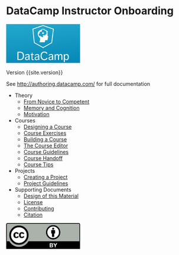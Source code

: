 ---
---
# DataCamp Instructor Onboarding

<a href="http://datacamp.com"><img src="img/datacamp.png" alt="DataCamp" width="200" /></a>

Version {{site.version}}

See <a href="http://authoring.datacamp.com/">http://authoring.datacamp.com/</a> for full documentation

-   Theory
    -   [From Novice to Competent](./novice.html)
    -   [Memory and Cognition](./memory.html)
    -   [Motivation](./motivation.html)
-   Courses
    -   [Designing a Course](./course-design.html)
    -   [Course Exercises](./course-exercises.html)
    -   [Building a Course](./course-build.html)
    -   [The Course Editor](./course-editor.html)
    -   [Course Guidelines](./course-guidelines.html)
    -   [Course Handoff](./course-handoff.html)
    -   [Course Tips](./course-tips.html)
-   Projects
    -   [Creating a Project](./project.html)
    -   [Project Guidelines](./project-guidelines.html)
-   Supporting Documents
    -   [Design of this Material](./design.html)
    -   [License](./license.html)
    -   [Contributing](./contributing.html)
    -   [Citation](./citation.html)

<img src="img/cc-by-license.png" alt="CC-BY" width="200"/>
